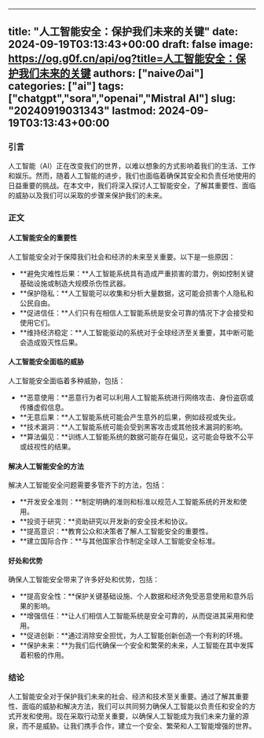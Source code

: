 
---
title: "人工智能安全：保护我们未来的关键"
date: 2024-09-19T03:13:43+00:00
draft: false
image: https://og.g0f.cn/api/og?title=人工智能安全：保护我们未来的关键
authors: ["naiveのai"]
categories: ["ai"]
tags: ["chatgpt","sora","openai","Mistral AI"]
slug: "20240919031343"
lastmod: 2024-09-19T03:13:43+00:00
---
### 引言

人工智能（AI）正在改变我们的世界，以难以想象的方式影响着我们的生活、工作和娱乐。然而，随着人工智能的进步，我们也面临着确保其安全和负责任地使用的日益重要的挑战。在本文中，我们将深入探讨人工智能安全，了解其重要性、面临的威胁以及我们可以采取的步骤来保护我们的未来。

### 正文

#### 人工智能安全的重要性

人工智能安全对于保障我们社会和经济的未来至关重要。以下是一些原因：

- **避免灾难性后果：**人工智能系统具有造成严重损害的潜力，例如控制关键基础设施或制造大规模杀伤性武器。
- **保护隐私：**人工智能可以收集和分析大量数据，这可能会损害个人隐私和公民自由。
- **促进信任：**人们只有在相信人工智能系统是安全可靠的情况下才会接受和使用它们。
- **维持经济稳定：**人工智能驱动的系统对于全球经济至关重要，其中断可能会造成毁灭性后果。

#### 人工智能安全面临的威胁

人工智能安全面临着多种威胁，包括：

- **恶意使用：**恶意行为者可以利用人工智能系统进行网络攻击、身份盗窃或传播虚假信息。
- **无意后果：**人工智能系统可能会产生意外的后果，例如歧视或失业。
- **技术漏洞：**人工智能系统可能会受到黑客攻击或其他技术漏洞的影响。
- **算法偏见：**训练人工智能系统的数据可能存在偏见，这可能会导致不公平或歧视性的结果。

#### 解决人工智能安全的方法

解决人工智能安全问题需要多管齐下的方法，包括：

- **开发安全准则：**制定明确的准则和标准以规范人工智能系统的开发和使用。
- **投资于研究：**资助研究以开发新的安全技术和协议。
- **提高意识：**教育公众和决策者了解人工智能安全的重要性。
- **建立国际合作：**与其他国家合作制定全球人工智能安全标准。

#### 好处和优势

确保人工智能安全带来了许多好处和优势，包括：

- **提高安全性：**保护关键基础设施、个人数据和经济免受恶意使用和意外后果的影响。
- **增强信任：**让人们相信人工智能系统是安全可靠的，从而促进其采用和使用。
- **促进创新：**通过消除安全担忧，为人工智能创新创造一个有利的环境。
- **保护未来：**为我们后代确保一个安全和繁荣的未来，人工智能在其中发挥着积极的作用。

### 结论

人工智能安全对于保护我们未来的社会、经济和技术至关重要。通过了解其重要性、面临的威胁和解决方法，我们可以共同努力确保人工智能以负责任和安全的方式开发和使用。现在采取行动至关重要，以确保人工智能成为我们未来力量的源泉，而不是威胁。让我们携手合作，建立一个安全、繁荣和人工智能增强的世界。